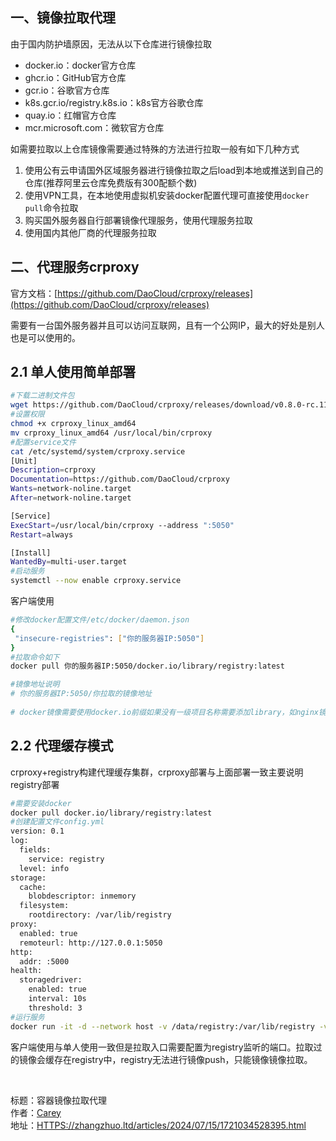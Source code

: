

## 一、镜像拉取代理

由于国内防护墙原因，无法从以下仓库进行镜像拉取

- docker.io：docker官方仓库
- ghcr.io：GitHub官方仓库
- gcr.io：谷歌官方仓库
- k8s.gcr.io/registry.k8s.io：k8s官方谷歌仓库
- quay.io：红帽官方仓库
- mcr.microsoft.com：微软官方仓库

如需要拉取以上仓库镜像需要通过特殊的方法进行拉取一般有如下几种方式

1. 使用公有云申请国外区域服务器进行镜像拉取之后load到本地或推送到自己的仓库(推荐阿里云仓库免费版有300配额个数)
2. 使用VPN工具，在本地使用虚拟机安装docker配置代理可直接使用`docker pull`​命令拉取
3. 购买国外服务器自行部署镜像代理服务，使用代理服务拉取
4. 使用国内其他厂商的代理服务拉取

## 二、代理服务crproxy

官方文档：[https://github.com/DaoCloud/crproxy/releases](https://github.com/DaoCloud/crproxy/releases)

需要有一台国外服务器并且可以访问互联网，且有一个公网IP，最大的好处是别人也是可以使用的。

## 2.1 单人使用简单部署

```bash
#下载二进制文件包
wget https://github.com/DaoCloud/crproxy/releases/download/v0.8.0-rc.11/crproxy_linux_amd64
#设置权限
chmod +x crproxy_linux_amd64
mv crproxy_linux_amd64 /usr/local/bin/crproxy
#配置service文件
cat /etc/systemd/system/crproxy.service
[Unit]
Description=crproxy
Documentation=https://github.com/DaoCloud/crproxy
Wants=network-noline.target
After=network-noline.target

[Service]
ExecStart=/usr/local/bin/crproxy --address ":5050" 
Restart=always

[Install]
WantedBy=multi-user.target
#启动服务
systemctl --now enable crproxy.service
```

客户端使用

```bash
#修改docker配置文件/etc/docker/daemon.json
{  
 "insecure-registries": ["你的服务器IP:5050"] 
}
#拉取命令如下
docker pull 你的服务器IP:5050/docker.io/library/registry:latest

#镜像地址说明
# 你的服务器IP:5050/你拉取的镜像地址
 
# docker镜像需要使用docker.io前缀如果没有一级项目名称需要添加library，如nginx镜像需要写为docker.io/library/nginx:latest
```

## 2.2 代理缓存模式

crproxy+registry构建代理缓存集群，crproxy部署与上面部署一致主要说明registry部署

```bash
#需要安装docker
docker pull docker.io/library/registry:latest
#创建配置文件config.yml 
version: 0.1
log:
  fields:
    service: registry
  level: info
storage:
  cache:
    blobdescriptor: inmemory
  filesystem:
    rootdirectory: /var/lib/registry
proxy:
  enabled: true
  remoteurl: http://127.0.0.1:5050
http:
  addr: :5000
health:
  storagedriver:
    enabled: true
    interval: 10s
    threshold: 3
#运行服务
docker run -it -d --network host -v /data/registry:/var/lib/registry -v /root/config.yml:/etc/docker/registry/config.yml --restart=always --name registry registry:latest
```

客户端使用与单人使用一致但是拉取入口需要配置为registry监听的端口。拉取过的镜像会缓存在registry中，registry无法进行镜像push，只能镜像镜像拉取。

‍

标题：容器镜像拉取代理  
作者：[Carey](HTTPS://zhangzhuo.ltd)  
地址：[HTTPS://zhangzhuo.ltd/articles/2024/07/15/1721034528395.html](HTTPS://zhangzhuo.ltd/articles/2024/07/15/1721034528395.html)
